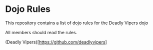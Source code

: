 Dojo Rules
==========

This repository contains a list of dojo rules for the Deadly Vipers dojo

All members should read the rules.

(Deadly Vipers)[https://github.com/deadlyvipers]
